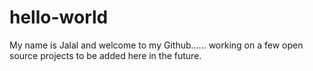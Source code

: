 # hello-world

My name is Jalal and welcome to my Github...... working on a few open source projects to be added here in the future. 
